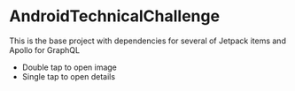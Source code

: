 # AndroidTechnicalChallenge 

This is the base project with dependencies for several of Jetpack items and Apollo for GraphQL
- Double tap to open image
- Single tap to open details